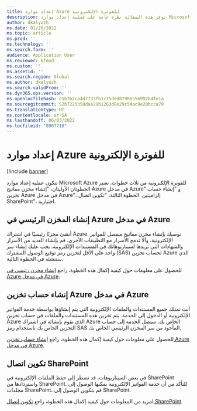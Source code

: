 ```yaml
---
title: إعداد موارد Azure للفوترة الإلكترونية
description: توفر هذه المقالة نظرة عامة على عملية إعداد موارد Microsoft Azure للفوترة الإلكترونية.
author: dkalyuzh
ms.date: 01/26/2022
ms.topic: article
ms.prod: ''
ms.technology: ''
ms.search.form: ''
audience: Application User
ms.reviewer: kfend
ms.custom: ''
ms.assetid: ''
ms.search.region: Global
ms.author: dkalyuzh
ms.search.validFrom: ''
ms.dyn365.ops.version: ''
ms.openlocfilehash: c5b7b2ca4d7733fb1c75ded8798655699284fe1a
ms.sourcegitcommit: 52b7225350daa29b1263d8e29c54ac9e20bcca70
ms.translationtype: HT
ms.contentlocale: ar-SA
ms.lasthandoff: 06/03/2022
ms.locfileid: "8907718"
---
```

# <a name="set-up-azure-resources-for-electronic-invoicing"></a>إعداد موارد Azure للفوترة الإلكترونية

[!include [banner](../includes/banner.md)]

تتكون عملية إعداد موارد Microsoft Azure للفوترة الإلكترونية من ثلاث خطوات. تعتبر الخطوتان الأوليتان، "إنشاء مخزن مفاتيح Azure في مدخل Azure" و "إنشاء حساب تخزين Azure في مدخل Azure"، إلزاميتين. الخطوة الثالثة، "تكوين اتصال SharePoint"، اختيارية.

## <a name="create-an-azure-key-vault-in-the-azure-portal"></a>إنشاء المخزن الرئيسي في Azure في مدخل Azure

أنشئ مخزنًا رئيسيًا في اشتراك Azure. نوصيك بإنشاء مخزن مفاتيح منفصل للفواتير الإلكترونية، وألا تدمج الأسرار مع التطبيقات الأخرى. قم بإنشاء العديد من الأسرار والشهادات التي تريدها لسيناريوهاتك في المستندات الإلكترونية. يجب عليك إنشاء سر واحد على الأقل لتخزين رمز توقيع الوصول المشترك (SAS) لحساب تخزين Azure الذي ستنشئه في الخطوة التالية.

للحصول على معلومات حول كيفية إكمال هذه الخطوة، راجع [إنشاء مخزن رئيسي في Azure في مدخل Azure](e-invoicing-create-azure-key-vault-azure-portal.md).

## <a name="create-an-azure-storage-account-in-the-azure-portal"></a>إنشاء حساب تخزين Azure في مدخل Azure

أنت تمتلك جميع المستندات والملفات الإلكترونية التي يتم إنشاؤها بواسطة خدمة الفواتير الإلكترونية أو الدخول إلى الخدمة. يتم تخزين هذه المستندات والملفات في حساب تخزين Azure الذي تقوم بإنشائه في اشتراك Azure الخاص بك. ستصل الخدمة إلى حساب التخزين الخاص بك باستخدام رمز SAS المأخوذ من سر المخزن الرئيسي الخاص بك.

للحصول على معلومات حول كيفية إكمال هذه الخطوة، راجع [إنشاء حساب تخزين Azure في مدخل Azure](e-invoicing-create-azure-storage-account-azure-portal.md).

## <a name="configure-a-sharepoint-connection"></a>تكوين اتصال SharePoint

في بعض السيناريوهات، قد تضطر إلى حفظ الملفات الإلكترونية في SharePoint واستردادها من SharePoint. للتأكد من أن خدمة الفواتير الإلكترونية يمكنها الوصول إلى مجلدات SharePoint، قم بتكوين الوصول إلى SharePoint.

لمزيد من المعلومات حول كيفيه إكمال هذه الخطوة، راجع [تكوين اتصال SharePoint](e-invoicing-create-sharepoint-connection.md).

